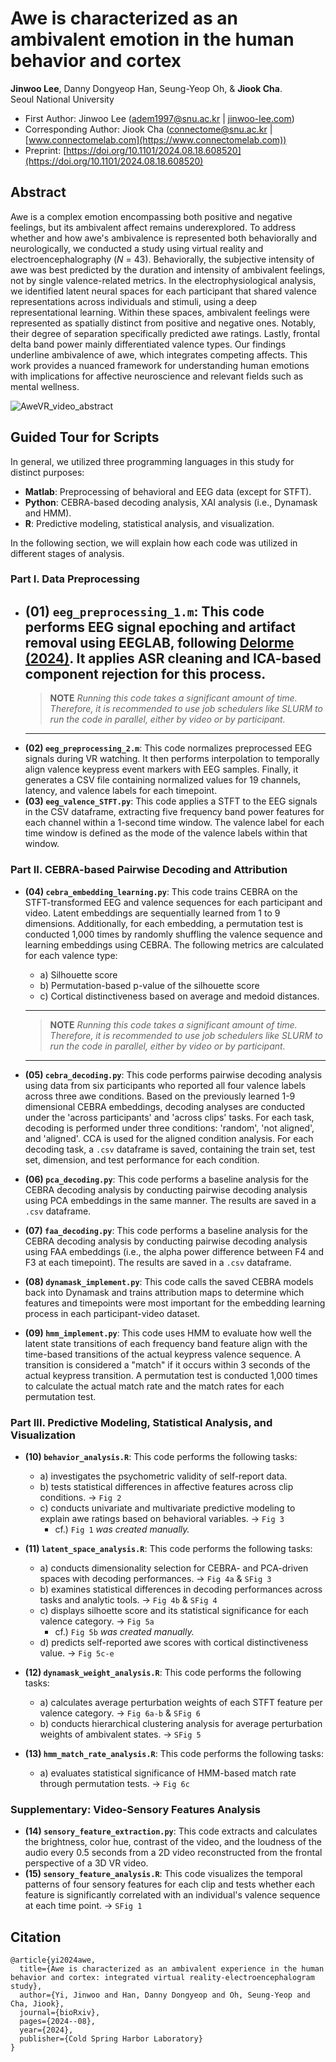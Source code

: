 # Awe is characterized as an ambivalent emotion in the human behavior and cortex  
**Jinwoo Lee**, Danny Dongyeop Han, Seung-Yeop Oh, & **Jiook Cha**.   
Seoul National University   
- First Author: Jinwoo Lee (adem1997@snu.ac.kr | [jinwoo-lee.com](https://jinwoo-lee.com))   
- Corresponding Author: Jiook Cha (connectome@snu.ac.kr | [www.connectomelab.com](https://www.connectomelab.com))
- Preprint: [https://doi.org/10.1101/2024.08.18.608520](https://doi.org/10.1101/2024.08.18.608520)

## Abstract
Awe is a complex emotion encompassing both positive and negative feelings, but its ambivalent affect remains underexplored. To address whether and how awe's ambivalence is represented both behaviorally and neurologically, we conducted a study using virtual reality and electroencephalography (*N* = 43). Behaviorally, the subjective intensity of awe was best predicted by the duration and intensity of ambivalent feelings, not by single valence-related metrics. In the electrophysiological analysis, we identified latent neural spaces for each participant that shared valence representations across individuals and stimuli, using a deep representational learning. Within these spaces, ambivalent feelings were represented as spatially distinct from positive and negative ones. Notably, their degree of separation specifically predicted awe ratings. Lastly, frontal delta band power mainly differentiated valence types. Our findings underline ambivalence of awe, which integrates competing affects. This work provides a nuanced framework for understanding human emotions with implications for affective neuroscience and relevant fields such as mental wellness.

![AweVR_video_abstract](https://github.com/user-attachments/assets/c122bc4e-7af7-497e-ab87-9682a529ebab)


## Guided Tour for Scripts   
In general, we utilized three programming languages in this study for distinct purposes:
- **Matlab**: Preprocessing of behavioral and EEG data (except for STFT). 
- **Python**: CEBRA-based decoding analysis, XAI analysis (i.e., Dynamask and HMM).
- **R**: Predictive modeling, statistical analysis, and visualization.   
   
In the following section, we will explain how each code was utilized in different stages of analysis.   
### Part I. Data Preprocessing ###
- **(01) `eeg_preprocessing_1.m`**: This code performs EEG signal epoching and artifact removal using EEGLAB, following [Delorme (2024)](https://www.nature.com/articles/s41598-023-27528-0). It applies ASR cleaning and ICA-based component rejection for this process.
   ---
   > **NOTE** *Running this code takes a significant amount of time. Therefore, it is recommended to use job schedulers like SLURM to run the code in parallel, either by video or by participant.*
   ---   
- **(02) `eeg_preprocessing_2.m`**: This code normalizes preprocessed EEG signals during VR watching. It then performs interpolation to temporally align valence keypress event markers with EEG samples. Finally, it generates a CSV file containing normalized values for 19 channels, latency, and valence labels for each timepoint.
- **(03) `eeg_valence_STFT.py`**: This code applies a STFT to the EEG signals in the CSV dataframe, extracting five frequency band power features for each channel within a 1-second time window. The valence label for each time window is defined as the mode of the valence labels within that window.

### Part II. CEBRA-based Pairwise Decoding and Attribution ###
- **(04) `cebra_embedding_learning.py`**: This code trains CEBRA on the STFT-transformed EEG and valence sequences for each participant and video. Latent embeddings are sequentially learned from 1 to 9 dimensions. Additionally, for each embedding, a permutation test is conducted 1,000 times by randomly shuffling the valence sequence and learning embeddings using CEBRA. The following metrics are calculated for each valence type:   

  - a) Silhouette score         
  - b) Permutation-based p-value of the silhouette score         
  - c) Cortical distinctiveness based on average and medoid distances.         
  ---
  > **NOTE** *Running this code takes a significant amount of time. Therefore, it is recommended to use job schedulers like SLURM to run the code in parallel, either by video or by participant.*
  ---   

- **(05) `cebra_decoding.py`**: This code performs pairwise decoding analysis using data from six participants who reported all four valence labels across three awe conditions. Based on the previously learned 1-9 dimensional CEBRA embeddings, decoding analyses are conducted under the 'across participants' and 'across clips' tasks. For each task, decoding is performed under three conditions: 'random', 'not aligned', and 'aligned'. CCA is used for the aligned condition analysis. For each decoding task, a `.csv` dataframe is saved, containing the train set, test set, dimension, and test performance for each condition.
- **(06) `pca_decoding.py`**: This code performs a baseline analysis for the CEBRA decoding analysis by conducting pairwise decoding analysis using PCA embeddings in the same manner. The results are saved in a `.csv` dataframe.   
- **(07) `faa_decoding.py`**: This code performs a baseline analysis for the CEBRA decoding analysis by conducting pairwise decoding analysis using FAA embeddings (i.e., the alpha power difference between F4 and F3 at each timepoint). The results are saved in a `.csv` dataframe.
- **(08) `dynamask_implement.py`**: This code calls the saved CEBRA models back into Dynamask and trains attribution maps to determine which features and timepoints were most important for the embedding learning process in each participant-video dataset.
- **(09) `hmm_implement.py`**: This code uses HMM to evaluate how well the latent state transitions of each frequency band feature align with the time-based transitions of the actual keypress valence sequence. A transition is considered a "match" if it occurs within 3 seconds of the actual keypress transition. A permutation test is conducted 1,000 times to calculate the actual match rate and the match rates for each permutation test.

### Part III. Predictive Modeling, Statistical Analysis, and Visualization ###
- **(10) `behavior_analysis.R`**: This code performs the following tasks:
       
   - a) investigates the psychometric validity of self-report data.     
   - b) tests statistical differences in affective features across clip conditions. &rarr; `Fig 2`
   - c) conducts univariate and multivariate predictive modeling to explain awe ratings based on behavioral variables. &rarr; `Fig 3`     
      - cf.) `Fig 1` *was created manually.*     

- **(11) `latent_space_analysis.R`**: This code performs the following tasks:

   - a) conducts dimensionality selection for CEBRA- and PCA-driven spaces with decoding performances. &rarr; `Fig 4a` & `SFig 3`
   - b) examines statistical differences in decoding performances across tasks and analytic tools. &rarr; `Fig 4b`  & `SFig 4`
   - c) displays silhoette score and its statistical significance for each valence category. &rarr; `Fig 5a`
        - cf.) `Fig 5b` *was created manually.*    
   - d) predicts self-reported awe scores with cortical distinctiveness value. &rarr; `Fig 5c-e`
 
- **(12) `dynamask_weight_analysis.R`**: This code performs the following tasks:

   - a) calculates average perturbation weights of each STFT feature per valence category. &rarr; `Fig 6a-b` & `SFig 6`
   - b) conducts hierarchical clustering analysis for average perturbation weights of ambivalent states. &rarr; `SFig 5`
 
- **(13) `hmm_match_rate_analysis.R`**: This code performs the following tasks:

   - a) evaluates statistical significance of HMM-based match rate through permutation tests. &rarr; `Fig 6c`
 
### Supplementary: Video-Sensory Features Analysis ###
- **(14) `sensory_feature_extraction.py`**: This code extracts and calculates the brightness, color hue, contrast of the video, and the loudness of the audio every 0.5 seconds from a 2D video reconstructed from the frontal perspective of a 3D VR video.
- **(15) `sensory_feature_analysis.R`**: This code visualizes the temporal patterns of four sensory features for each clip and tests whether each feature is significantly correlated with an individual's valence sequence at each time point. &rarr; `SFig 1`

## Citation
```
@article{yi2024awe,
  title={Awe is characterized as an ambivalent experience in the human behavior and cortex: integrated virtual reality-electroencephalogram study},
  author={Yi, Jinwoo and Han, Danny Dongyeop and Oh, Seung-Yeop and Cha, Jiook},
  journal={bioRxiv},
  pages={2024--08},
  year={2024},
  publisher={Cold Spring Harbor Laboratory}
}
```
